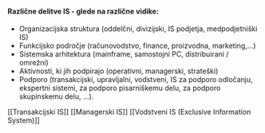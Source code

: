 #### Različne delitve IS - glede na različne vidike:
- Organizacijska struktura (oddelčni, divizijski, IS podjetja, medpodjetniški IS)
- Funkcijsko področje (računovodstvo, finance, proizvodna, marketing,...)
- Sistemska arhitektura (mainframe, samostojni PC, distribuirani / omrežni)
- Aktivnosti, ki jih podpirajo (operativni, managerski, strateški)
- Podporo (transakcijski, upravljalni, vodstveni, IS za podporo odločanju, ekspertni sistemi, za podporo pisarniškemu delu, za podporo skupinskemu delu, ...).

[[Transakcijski IS]]
[[Managerski IS]]
[[Vodstveni IS (Exclusive Information System)]]